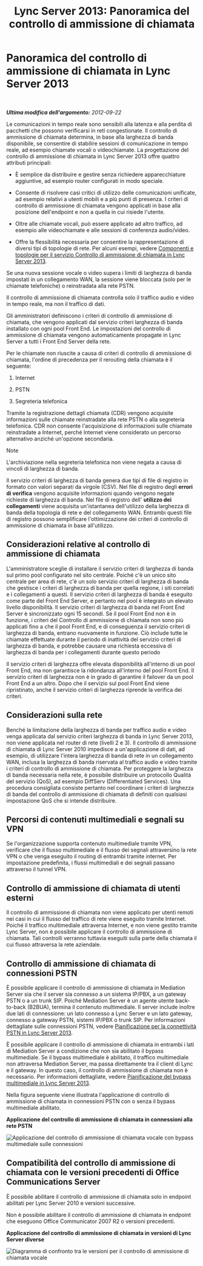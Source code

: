 ﻿---
title: 'Lync Server 2013: Panoramica del controllo di ammissione di chiamata'
TOCTitle: Panoramica del controllo di ammissione di chiamata
ms:assetid: 6fda0195-4c89-4dea-82e8-624f03e3d062
ms:mtpsurl: https://technet.microsoft.com/it-it/library/Gg398529(v=OCS.15)
ms:contentKeyID: 49300930
ms.date: 08/24/2015
mtps_version: v=OCS.15
ms.translationtype: HT
---

# Panoramica del controllo di ammissione di chiamata in Lync Server 2013

 

_**Ultima modifica dell'argomento:** 2012-09-22_

Le comunicazioni in tempo reale sono sensibili alla latenza e alla perdita di pacchetti che possono verificarsi in reti congestionate. Il controllo di ammissione di chiamata determina, in base alla larghezza di banda disponibile, se consentire di stabilire sessioni di comunicazione in tempo reale, ad esempio chiamate vocali o videochiamate. La progettazione del controllo di ammissione di chiamata in Lync Server 2013 offre quattro attributi principali:

  - È semplice da distribuire e gestire senza richiedere apparecchiature aggiuntive, ad esempio router configurati in modo speciale.

  - Consente di risolvere casi critici di utilizzo delle comunicazioni unificate, ad esempio relativi a utenti mobili e a più punti di presenza. I criteri di controllo di ammissione di chiamata vengono applicati in base alla posizione dell'endpoint e non a quella in cui risiede l'utente.

  - Oltre alle chiamate vocali, può essere applicato ad altro traffico, ad esempio alle videochiamate e alle sessioni di conferenza audio/video.

  - Offre la flessibilità necessaria per consentire la rappresentazione di diversi tipi di topologie di rete. Per alcuni esempi, vedere [Componenti e topologie per il servizio Controllo di ammissione di chiamata in Lync Server 2013](lync-server-2013-components-and-topologies-for-cac.md).

Se una nuova sessione vocale o video supera i limiti di larghezza di banda impostati in un collegamento WAN, la sessione viene bloccata (solo per le chiamate telefoniche) o reinstradata alla rete PSTN.

Il controllo di ammissione di chiamata controlla solo il traffico audio e video in tempo reale, ma non il traffico di dati.

Gli amministratori definiscono i criteri di controllo di ammissione di chiamata, che vengono applicati dal servizio criteri larghezza di banda installato con ogni pool Front End. Le impostazioni del controllo di ammissione di chiamata vengono automaticamente propagate in Lync Server a tutti i Front End Server della rete.

Per le chiamate non riuscite a causa di criteri di controllo di ammissione di chiamata, l'ordine di precedenza per il rerouting della chiamata è il seguente:

1.  Internet

2.  PSTN

3.  Segreteria telefonica

Tramite la registrazione dettagli chiamata (CDR) vengono acquisite informazioni sulle chiamate reinstradate alla rete PSTN o alla segreteria telefonica. CDR non consente l'acquisizione di informazioni sulle chiamate reinstradate a Internet, perché Internet viene considerato un percorso alternativo anziché un'opzione secondaria.


> [!NOTE]
> L'archiviazione nella segreteria telefonica non viene negata a causa di vincoli di larghezza di banda.



Il servizio criteri di larghezza di banda genera due tipi di file di registro in formato con valori separati da virgole (CSV). Nel file di registro degli **errori di verifica** vengono acquisite informazioni quando vengono negate richieste di larghezza di banda. Nel file di registro dell' **utilizzo dei collegamenti** viene acquisita un'istantanea dell'utilizzo della larghezza di banda della topologia di rete e del collegamento WAN. Entrambi questi file di registro possono semplificare l'ottimizzazione dei criteri di controllo di ammissione di chiamata in base all'utilizzo.

## Considerazioni relative al controllo di ammissione di chiamata

L'amministratore sceglie di installare il servizio criteri di larghezza di banda sul primo pool configurato nel sito centrale. Poiché c'è un unico sito centrale per area di rete, c'è un solo servizio criteri di larghezza di banda che gestisce i criteri di larghezza di banda per quella regione, i siti correlati e i collegamenti a questi. Il servizio criteri di larghezza di banda è eseguito come parte del Front End Server, e pertanto nel pool è integrato un elevato livello disponibilità. Il servizio criteri di larghezza di banda nel Front End Server è sincronizzato ogni 15 secondi. Se il pool Front End non è in funzione, i criteri del Controllo di ammissione di chiamata non sono più applicati fino a che il pool Front End, e di conseguenza il servizio criteri di larghezza di banda, entrano nuovamente in funzione. Ciò include tutte le chiamate effettuate durante il periodo di inattività del servizio criteri di larghezza di banda, e potrebbe causare una richiesta eccessiva di larghezza di banda per i collegamenti durante questo periodo

Il servizio criteri di larghezza offre elevata disponibilità all'interno di un pool Front End, ma non garantisce la ridondanza all'interno del pool Front End. Il servizio criteri di larghezza non è in grado di garantire il failover da un pool Front End a un altro. Dopo che il servizio sul pool Front End viene ripristinato, anche il servizio criteri di larghezza riprende la verifica dei criteri.

## Considerazioni sulla rete

Benché la limitazione della larghezza di banda per traffico audio e video venga applicata dal servizio criteri larghezza di banda in Lync Server 2013, non viene applicata nel router di rete (livelli 2 e 3). Il controllo di ammissione di chiamata di Lync Server 2010 impedisce a un'applicazione di dati, ad esempio, di utilizzare l'intera larghezza di banda di rete in un collegamento WAN, inclusa la larghezza di banda riservata al traffico audio e video tramite i criteri di controllo di ammissione di chiamata. Per proteggere la larghezza di banda necessaria nella rete, è possibile distribuire un protocollo Qualità del servizio (QoS), ad esempio DiffServ (Differentiated Services). Una procedura consigliata consiste pertanto nel coordinare i criteri di larghezza di banda del controllo di ammissione di chiamata di definiti con qualsiasi impostazione QoS che si intende distribuire.

## Percorsi di contenuti multimediali e segnali su VPN

Se l'organizzazione supporta contenuto multimediale tramite VPN, verificare che il flusso multimediale e il flusso dei segnali attraversino la rete VPN o che venga eseguito il routing di entrambi tramite internet. Per impostazione predefinita, i flussi multimediali e dei segnali passano attraverso il tunnel VPN.

## Controllo di ammissione di chiamata di utenti esterni

Il controllo di ammissione di chiamata non viene applicato per utenti remoti nei casi in cui il flusso del traffico di rete viene eseguito tramite Internet. Poiché il traffico multimediale attraversa Internet, e non viene gestito tramite Lync Server, non è possibile applicare il controllo di ammissione di chiamata. Tali controlli verranno tuttavia eseguiti sulla parte della chiamata il cui flusso attraversa la rete aziendale.

## Controllo di ammissione di chiamata di connessioni PSTN

È possibile applicare il controllo di ammissione di chiamata in Mediation Server sia che il server sia connesso a un sistema IP/PBX, a un gateway PSTN o a un trunk SIP. Poiché Mediation Server è un agente utente back-to-back (B2BUA), termina il contenuto multimediale. Il server include inoltre due lati di connessione: un lato connesso a Lync Server e un lato gateway, connesso a gateway PSTN, sistemi IP/PBX o trunk SIP. Per informazioni dettagliate sulle connessioni PSTN, vedere [Pianificazione per la connettività PSTN in Lync Server 2013](lync-server-2013-planning-for-pstn-connectivity.md).

È possibile applicare il controllo di ammissione di chiamata in entrambi i lati di Mediation Server a condizione che non sia abilitato il bypass multimediale. Se il bypass multimediale è abilitato, il traffico multimediale non attraversa Mediation Server, ma passa direttamente tra il client di Lync e il gateway. In questo caso, il controllo di ammissione di chiamata non è necessario. Per informazioni dettagliate, vedere [Pianificazione del bypass multimediale in Lync Server 2013](lync-server-2013-planning-for-media-bypass.md).

Nella figura seguente viene illustrata l'applicazione di controllo di ammissione di chiamata in connessioni PSTN con o senza il bypass multimediale abilitato.

**Applicazione del controllo di ammissione di chiamata in connessioni alla rete PSTN**

![Applicazione del controllo di ammissione di chiamata vocale con bypass multimediale sulle connessioni](images/Gg398529.4d66d529-0912-4de1-abec-266f54272eb3(OCS.15).jpg "Applicazione del controllo di ammissione di chiamata vocale con bypass multimediale sulle connessioni")

## Compatibilità del controllo di ammissione di chiamata con le versioni precedenti di Office Communications Server

È possibile abilitare il controllo di ammissione di chiamata solo in endpoint abilitati per Lync Server 2010 e versioni successive.

Non è possibile abilitare il controllo di ammissione di chiamata in endpoint che eseguono Office Communicator 2007 R2 o versioni precedenti.

**Applicazione del controllo di ammissione di chiamata in versioni di Lync Server diverse**

![Diagramma di confronto tra le versioni per il controllo di ammissione di chiamata vocale](images/Gg398529.fdbfee7e-15fc-445b-949d-8d61e61ac350(OCS.15).jpg "Diagramma di confronto tra le versioni per il controllo di ammissione di chiamata vocale")

